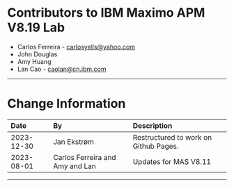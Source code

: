 
# Contributors to IBM Maximo APM V8.19 Lab

- Carlos Ferreira - <carlosyells@yahoo.com>
- John Douglas
- Amy Huang
- Lan Cao - <caolan@cn.ibm.com>

---

# Change Information

| Date       | By                              | Description           |
|:-----------|:--------------------------------|:----------------------|
|2023-12-30|Jan Ekstrøm|Restructured to work on Github Pages.|
|2023-08-01|Carlos Ferreira and Amy and Lan | Updates for MAS V8.11 |

---
